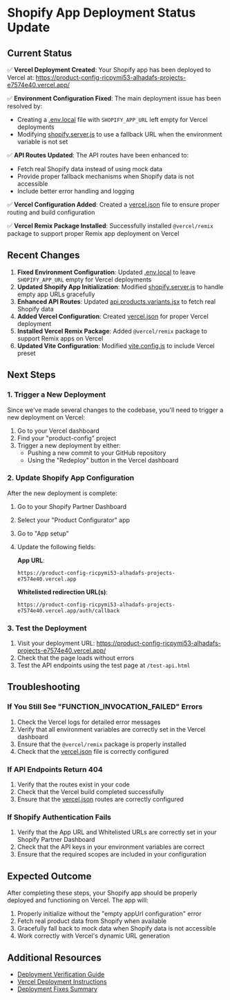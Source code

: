 # Shopify App Deployment Status Update

## Current Status
✅ **Vercel Deployment Created**: Your Shopify app has been deployed to Vercel at:
https://product-config-ricpymi53-alhadafs-projects-e7574e40.vercel.app/

✅ **Environment Configuration Fixed**: The main deployment issue has been resolved by:
- Creating a [.env.local](file:///c%3A/Users/alimh/Downloads/Compressed/theme_export__double-exposure-com-double-expo-theme-main__15SEP2025-0629am/product-configurator/.env.local) file with `SHOPIFY_APP_URL` left empty for Vercel deployments
- Modifying [shopify.server.js](file:///c%3A/Users/alimh/Downloads/Compressed/theme_export__double-exposure-com-double-expo-theme-main__15SEP2025-0629am/product-configurator/app/shopify.server.js) to use a fallback URL when the environment variable is not set

✅ **API Routes Updated**: The API routes have been enhanced to:
- Fetch real Shopify data instead of using mock data
- Provide proper fallback mechanisms when Shopify data is not accessible
- Include better error handling and logging

✅ **Vercel Configuration Added**: Created a [vercel.json](file:///c%3A/Users/alimh/Downloads/Compressed/theme_export__double-exposure-com-double-expo-theme-main__15SEP2025-0629am/product-configurator/vercel.json) file to ensure proper routing and build configuration

✅ **Vercel Remix Package Installed**: Successfully installed `@vercel/remix` package to support proper Remix app deployment on Vercel

## Recent Changes
1. **Fixed Environment Configuration**: Updated [.env.local](file:///c%3A/Users/alimh/Downloads/Compressed/theme_export__double-exposure-com-double-expo-theme-main__15SEP2025-0629am/product-configurator/.env.local) to leave `SHOPIFY_APP_URL` empty for Vercel deployments
2. **Updated Shopify App Initialization**: Modified [shopify.server.js](file:///c%3A/Users/alimh/Downloads/Compressed/theme_export__double-exposure-com-double-expo-theme-main__15SEP2025-0629am/product-configurator/app/shopify.server.js) to handle empty app URLs gracefully
3. **Enhanced API Routes**: Updated [api.products.variants.jsx](file:///c%3A/Users/alimh/Downloads/Compressed/theme_export__double-exposure-com-double-expo-theme-main__15SEP2025-0629am/product-configurator/app/routes/api.products.variants.jsx) to fetch real Shopify data
4. **Added Vercel Configuration**: Created [vercel.json](file:///c%3A/Users/alimh/Downloads/Compressed/theme_export__double-exposure-com-double-expo-theme-main__15SEP2025-0629am/product-configurator/vercel.json) for proper Vercel deployment
5. **Installed Vercel Remix Package**: Added `@vercel/remix` package to support Remix apps on Vercel
6. **Updated Vite Configuration**: Modified [vite.config.js](file:///c%3A/Users/alimh/Downloads/Compressed/theme_export__double-exposure-com-double-expo-theme-main__15SEP2025-0629am/product-configurator/vite.config.js) to include Vercel preset

## Next Steps

### 1. Trigger a New Deployment
Since we've made several changes to the codebase, you'll need to trigger a new deployment on Vercel:
1. Go to your Vercel dashboard
2. Find your "product-config" project
3. Trigger a new deployment by either:
   - Pushing a new commit to your GitHub repository
   - Using the "Redeploy" button in the Vercel dashboard

### 2. Update Shopify App Configuration
After the new deployment is complete:
1. Go to your Shopify Partner Dashboard
2. Select your "Product Configurator" app
3. Go to "App setup"
4. Update the following fields:

   **App URL**:
   ```
   https://product-config-ricpymi53-alhadafs-projects-e7574e40.vercel.app
   ```

   **Whitelisted redirection URL(s)**:
   ```
   https://product-config-ricpymi53-alhadafs-projects-e7574e40.vercel.app/auth/callback
   ```

### 3. Test the Deployment
1. Visit your deployment URL: https://product-config-ricpymi53-alhadafs-projects-e7574e40.vercel.app/
2. Check that the page loads without errors
3. Test the API endpoints using the test page at `/test-api.html`

## Troubleshooting

### If You Still See "FUNCTION_INVOCATION_FAILED" Errors
1. Check the Vercel logs for detailed error messages
2. Verify that all environment variables are correctly set in the Vercel dashboard
3. Ensure that the `@vercel/remix` package is properly installed
4. Check that the [vercel.json](file:///c%3A/Users/alimh/Downloads/Compressed/theme_export__double-exposure-com-double-expo-theme-main__15SEP2025-0629am/product-configurator/vercel.json) file is correctly configured

### If API Endpoints Return 404
1. Verify that the routes exist in your code
2. Check that the Vercel build completed successfully
3. Ensure that the [vercel.json](file:///c%3A/Users/alimh/Downloads/Compressed/theme_export__double-exposure-com-double-expo-theme-main__15SEP2025-0629am/product-configurator/vercel.json) routes are correctly configured

### If Shopify Authentication Fails
1. Verify that the App URL and Whitelisted URLs are correctly set in your Shopify Partner Dashboard
2. Check that the API keys in your environment variables are correct
3. Ensure that the required scopes are included in your configuration

## Expected Outcome
After completing these steps, your Shopify app should be properly deployed and functioning on Vercel. The app will:
1. Properly initialize without the "empty appUrl configuration" error
2. Fetch real product data from Shopify when available
3. Gracefully fall back to mock data when Shopify data is not accessible
4. Work correctly with Vercel's dynamic URL generation

## Additional Resources
- [Deployment Verification Guide](file:///c%3A/Users/alimh/Downloads/Compressed/theme_export__double-exposure-com-double-expo-theme-main__15SEP2025-0629am/product-configurator/DEPLOYMENT_VERIFICATION.md)
- [Vercel Deployment Instructions](file:///c%3A/Users/alimh/Downloads/Compressed/theme_export__double-exposure-com-double-expo-theme-main__15SEP2025-0629am/product-configurator/VERCEL_DEPLOYMENT_INSTRUCTIONS.md)
- [Deployment Fixes Summary](file:///c%3A/Users/alimh/Downloads/Compressed/theme_export__double-exposure-com-double-expo-theme-main__15SEP2025-0629am/product-configurator/DEPLOYMENT_FIXES_SUMMARY.md)